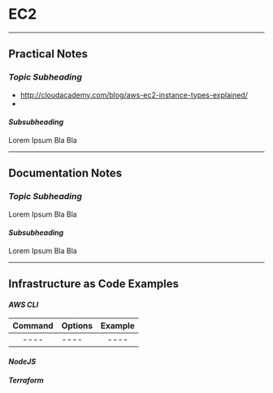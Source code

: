 # EC2

---

## Practical Notes

### *Topic Subheading*
- http://cloudacademy.com/blog/aws-ec2-instance-types-explained/
-

#### *Subsubheading*

Lorem Ipsum Bla Bla

---

## Documentation Notes

### *Topic Subheading*

Lorem Ipsum Bla Bla

#### *Subsubheading*

Lorem Ipsum Bla Bla

---

## Infrastructure as Code Examples

#### *AWS CLI*

| Command        | Options      | Example  |
| :-------------:|------------- | :-----:  |
| ---- | ---- | ---- |

#### *NodeJS*

#### *Terraform*
